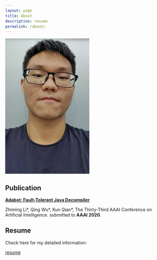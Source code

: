 ```yaml
---
layout: page
title: About
description: resume
permalink: /about/
---
```


<img itemprop="image" class="img-rounded" src="https://raw.githubusercontent.com/unclebob7/geekit/gh-pages/assets/img/selfie.jpg" alt="Your Name">

## Publication

<a href="https://arxiv.org/pdf/1908.06748.pdf" style="font-weight: bold">Adabot: Fault-Tolerant Java Decompiler</a>

Zhiming Li\*, Qing Wu\*, Kun Qian\*, The Thirty-Third AAAI Conference on Artificial Intelligence. submitted to **AAAI 2020**. 

## Resume

Check here for my detailed information:

<a href="/resume.pdf" target="_blank">resume</a>

